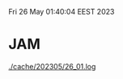 Fri 26 May 01:40:04 EEST 2023
# JAM
<a href='./cache/202305/26_01.log'>./cache/202305/26_01.log</a>
